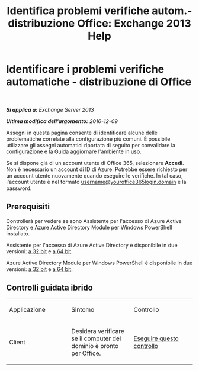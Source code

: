 ﻿---
title: 'Identifica problemi verifiche autom.-distribuzione Office: Exchange 2013 Help'
TOCTitle: Identificare i problemi verifiche automatiche - distribuzione di Office
ms:assetid: 77d4587c-7fd5-4231-931e-3d6608e622f4
ms:mtpsurl: https://technet.microsoft.com/it-it/library/Dn793978(v=EXCHG.150)
ms:contentKeyID: 62632437
ms.date: 05/22/2018
mtps_version: v=EXCHG.150
ms.translationtype: MT
---

# Identificare i problemi verifiche automatiche - distribuzione di Office

 

_**Si applica a:** Exchange Server 2013_

_**Ultima modifica dell'argomento:** 2016-12-09_

Assegni in questa pagina consente di identificare alcune delle problematiche correlate alla configurazione più comuni. È possibile utilizzare gli assegni automatici riportata di seguito per convalidare la configurazione e la Guida aggiornare l'ambiente in uso.

Se si dispone già di un account utente di Office 365, selezionare **Accedi**. Non è necessario un account di ID di Azure. Potrebbe essere richiesto per un account utente nuovamente quando eseguire le verifiche. In tal caso, l'account utente è nel formato username@youroffice365login.domain e la password.

## Prerequisiti

Controllerà per vedere se sono Assistente per l'accesso di Azure Active Directory e Azure Active Directory Module per Windows PowerShell installato.

Assistente per l'accesso di Azure Active Directory è disponibile in due versioni: [a 32 bit](https://go.microsoft.com/fwlink/?linkid=286261) e [a 64 bit](https://go.microsoft.com/fwlink/?linkid=286262).

Azure Active Directory Module per Windows PowerShell è disponibile in due versioni: [a 32 bit](https://go.microsoft.com/fwlink/?linkid=286258) e [a 64 bit](https://go.microsoft.com/fwlink/?linkid=286259).

## Controlli guidata ibrido


<table>
<colgroup>
<col style="width: 33%" />
<col style="width: 33%" />
<col style="width: 33%" />
</colgroup>
<tbody>
<tr class="odd">
<td><p>Applicazione</p></td>
<td><p>Sintomo</p></td>
<td><p>Controllo</p></td>
</tr>
<tr class="even">
<td><p>Client</p></td>
<td><p>Desidera verificare se il computer del dominio è pronto per Office.</p></td>
<td><p><a href="https://go.microsoft.com/?linkid=9834911">Eseguire questo controllo</a></p></td>
</tr>
</tbody>
</table>

